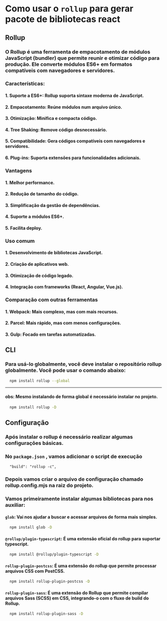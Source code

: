 # Como usar o `rollup` para gerar pacote de bibliotecas react

## Rollup
### O Rollup é uma ferramenta de empacotamento de módulos JavaScript (bundler) que permite reunir e otimizar código para produção. Ele converte módulos ES6+ em formatos compatíveis com navegadores e servidores.
### Características:
#### 1. Suporte a ES6+: Rollup suporta sintaxe moderna de JavaScript.
#### 2. Empacotamento: Reúne módulos num arquivo único.
#### 3. Otimização: Minifica e compacta código.
#### 4. Tree Shaking: Remove código desnecessário.
#### 5. Compatibilidade: Gera códigos compatíveis com navegadores e servidores.
#### 6. Plug-ins: Suporta extensões para funcionalidades adicionais.
### Vantagens
#### 1. Melhor performance.
#### 2. Redução de tamanho do código.
#### 3. Simplificação da gestão de dependências.
#### 4. Suporte a módulos ES6+.
#### 5. Facilita deploy.
### Uso comum
#### 1. Desenvolvimento de bibliotecas JavaScript.
#### 2. Criação de aplicativos web.
#### 3. Otimização de código legado.
#### 4. Integração com frameworks (React, Angular, Vue.js).
### Comparação com outras ferramentas
#### 1. Webpack: Mais complexo, mas com mais recursos.
#### 2. Parcel: Mais rápido, mas com menos configurações.
#### 3. Gulp: Focado em tarefas automatizadas.

## CLI
### Para usá-lo globalmente, você deve instalar o repositório rollup globalmente. Você pode usar o comando abaixo:
```sh
  npm install rollup --global 
```
----
#### obs: Mesmo instalando de forma global é necessário instalar no projeto.
```sh
  npm install rollup -D 
```

## Configuração
### Após instalar o rollup é necessário realizar algumas configurações básicas.
### No `package.json` , vamos adicionar o script de execução
```
  "build": "rollup -c", 
```
### Depois vamos criar o arquivo de configuração chamado rollup.config.mjs na raiz do projeto.
### Vamos primeiramente instalar algumas bibliotecas para nos auxiliar:
#### `glob`: Vai nos ajudar a buscar e acessar arquivos de forma mais simples.
```sh
  npm install glob -D 
```
#### `@rollup/plugin-typescript`: É uma extensão oficial do rollup para suportar typescript.
```sh
  npm install @rollup/plugin-typescript -D 
```
#### `rollup-plugin-postcss`: É uma extensão do rollup que permite processar arquivos CSS com PostCSS.
```sh
  npm install rollup-plugin-postcss -D 
```
#### `rollup-plugin-sass`: É uma extensão do Rollup que permite compilar arquivos Sass (SCSS) em CSS, integrando-o com o fluxo de build do Rollup.
```sh
  npm install rollup-plugin-sass -D 
```